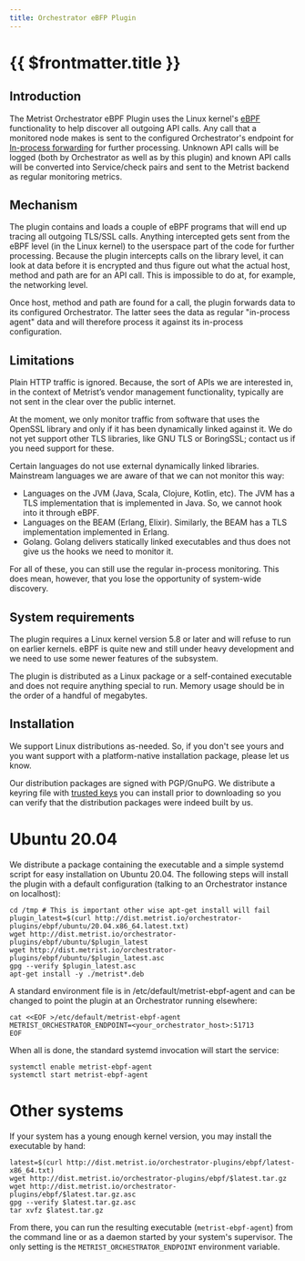 ```yaml
---
title: Orchestrator eBFP Plugin
---
```


# {{ $frontmatter.title }}

## Introduction

The Metrist Orchestrator eBPF Plugin uses the Linux kernel's [eBPF](https://ebpf.io/) functionality to help discover all
outgoing API calls. Any call that a monitored node makes is sent to the configured Orchestrator's endpoint for
[In-process forwarding](/tools/orchestrator-source-code#in-process-forwarding) for further processing. Unknown API calls
will be logged (both by Orchestrator as well as by this plugin) and known API calls will be converted into
Service/check pairs and sent to the Metrist backend as regular monitoring metrics.

## Mechanism

The plugin contains and loads a couple of eBPF programs that will end up tracing all outgoing TLS/SSL calls. Anything
intercepted gets sent from the eBPF level (in the Linux kernel) to the userspace part of the code for further
processing. Because the plugin intercepts calls on the library level, it can look at data before it is encrypted and
thus figure out what the actual host, method and path are for an API call. This is impossible to do at, for example,
the networking level.

Once host, method and path are found for a call, the plugin forwards data to its configured Orchestrator. The latter
sees the data as regular "in-process agent" data and will therefore process it against its in-process configuration.

## Limitations

Plain HTTP traffic is ignored. Because, the sort of APIs we are interested in, in the context of Metrist’s vendor
management functionality, typically are not sent in the clear over the public internet.

At the moment, we only monitor traffic from software that uses the OpenSSL library and only if it has been dynamically
linked against it. We do not yet support other TLS libraries, like GNU TLS or BoringSSL; contact us if you need support
for these.

Certain languages do not use external dynamically linked libraries. Mainstream languages we are aware of that we can not
monitor this way:

* Languages on the JVM (Java, Scala, Clojure, Kotlin, etc). The JVM has a TLS implementation that is implemented in Java.
  So, we cannot hook into it through eBPF.
* Languages on the BEAM (Erlang, Elixir). Similarly, the BEAM has a TLS implementation implemented in Erlang.
* Golang. Golang delivers statically linked executables and thus does not give us the hooks we need to monitor it.

For all of these, you can still use the regular in-process monitoring. This does mean, however, that you lose the opportunity
of system-wide discovery.

## System requirements

The plugin requires a Linux kernel version 5.8 or later and will refuse to run on earlier kernels. eBPF is quite new
and still under heavy development and we need to use some newer features of the subsystem.

The plugin is distributed as a Linux package or a self-contained executable and does not require anything special to run. Memory
usage should be in the order of a handful of megabytes.

## Installation

We support Linux distributions as-needed. So, if you don't see yours and you want support with a platform-native installation
package, please let us know.

Our distribution packages are signed with PGP/GnuPG. We distribute a keyring file with [trusted keys](https://github.com/Metrist-Software/orchestrator/blob/dist/trustedkeys.gpg) you can install prior to downloading
so you can verify that the distribution packages were indeed built by us.

# Ubuntu 20.04

We distribute a package containing the executable and a simple systemd script for easy installation on Ubuntu 20.04. The following
steps will install the plugin with a default configuration (talking to an Orchestrator instance on localhost):

    cd /tmp # This is important other wise apt-get install will fail
    plugin_latest=$(curl http://dist.metrist.io/orchestrator-plugins/ebpf/ubuntu/20.04.x86_64.latest.txt)
    wget http://dist.metrist.io/orchestrator-plugins/ebpf/ubuntu/$plugin_latest
    wget http://dist.metrist.io/orchestrator-plugins/ebpf/ubuntu/$plugin_latest.asc
    gpg --verify $plugin_latest.asc
    apt-get install -y ./metrist*.deb

A standard environment file is in /etc/default/metrist-ebpf-agent and can be changed to point the plugin at
an Orchestrator running elsewhere:

    cat <<EOF >/etc/default/metrist-ebpf-agent
    METRIST_ORCHESTRATOR_ENDPOINT=<your_orchestrator_host>:51713
    EOF

When all is done, the standard systemd invocation will start the service:

    systemctl enable metrist-ebpf-agent
    systemctl start metrist-ebpf-agent

# Other systems

If your system has a young enough kernel version, you may install the executable by hand:

    latest=$(curl http://dist.metrist.io/orchestrator-plugins/ebpf/latest-x86_64.txt)
    wget http://dist.metrist.io/orchestrator-plugins/ebpf/$latest.tar.gz
    wget http://dist.metrist.io/orchestrator-plugins/ebpf/$latest.tar.gz.asc
    gpg --verify $latest.tar.gz.asc
    tar xvfz $latest.tar.gz

From there, you can run the resulting executable (`metrist-ebpf-agent`) from the command line or as a daemon
started by your system's supervisor. The only setting is the `METRIST_ORCHESTRATOR_ENDPOINT` environment variable.
